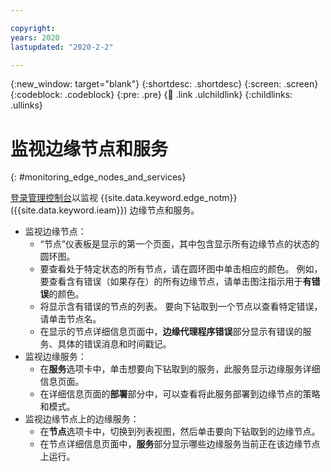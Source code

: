 ```yaml
---

copyright:
years: 2020
lastupdated: "2020-2-2"

---
```


{:new_window: target="blank"}
{:shortdesc: .shortdesc}
{:screen: .screen}
{:codeblock: .codeblock}
{:pre: .pre}
{:child: .link .ulchildlink}
{:childlinks: .ullinks}

# 监视边缘节点和服务
{: #monitoring_edge_nodes_and_services}

[登录管理控制台](../console/accessing_ui.md)以监视 {{site.data.keyword.edge_notm}} ({{site.data.keyword.ieam}}) 边缘节点和服务。

* 监视边缘节点：
  * “节点”仪表板是显示的第一个页面，其中包含显示所有边缘节点的状态的圆环图。
  * 要查看处于特定状态的所有节点，请在圆环图中单击相应的颜色。 例如，要查看含有错误（如果存在）的所有边缘节点，请单击图注指示用于**有错误**的颜色。
  * 将显示含有错误的节点的列表。 要向下钻取到一个节点以查看特定错误，请单击节点名。
  * 在显示的节点详细信息页面中，**边缘代理程序错误**部分显示有错误的服务、具体的错误消息和时间戳记。
* 监视边缘服务：
  * 在**服务**选项卡中，单击想要向下钻取到的服务，此服务显示边缘服务详细信息页面。
  * 在详细信息页面的**部署**部分中，可以查看将此服务部署到边缘节点的策略和模式。
* 监视边缘节点上的边缘服务：
  * 在**节点**选项卡中，切换到列表视图，然后单击要向下钻取到的边缘节点。
  * 在节点详细信息页面中，**服务**部分显示哪些边缘服务当前正在该边缘节点上运行。
